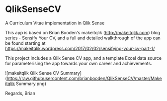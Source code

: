 # QlikSenseCV
A Curriculum Vitae implementation in Qlik Sense

This app is based on Brian Booden's makeitqlik (http://makeitqlik.com) blog series - Sensify Your CV, and a full and detailed walkthrough of the app can be found starting at https://makeitqlik.wordpress.com/2017/02/02/sensifying-your-cv-part-1/

This project includes a Qlik Sense CV app, and a template Excel data source for parameterising the app towards your own career and achievements.

![makeitqlik Qlik Sense CV Summary](https://raw.githubusercontent.com/brianbooden/QlikSenseCV/master/Makeitqlik Summary.png)

Regards,
Brian
